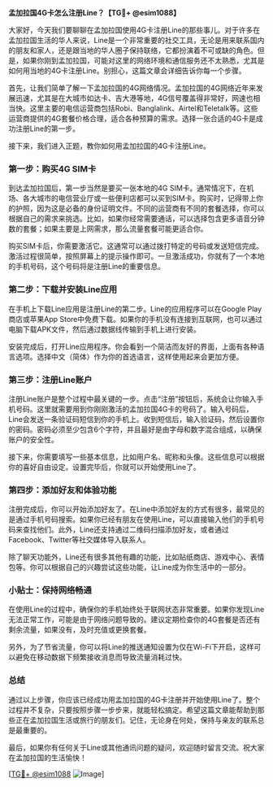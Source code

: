 **孟加拉国4G卡怎么注册Line？【TG💪+ @esim1088】**

大家好，今天我们要聊聊在孟加拉国使用4G卡注册Line的那些事儿。对于许多在孟加拉国生活的华人来说，Line是一个非常重要的社交工具，无论是用来联系国内的朋友和家人，还是跟当地的华人圈子保持联络，它都扮演着不可或缺的角色。但是，如果你刚到孟加拉国，可能对这里的网络环境和通信服务还不太熟悉，尤其是如何用当地的4G卡注册Line。别担心，这篇文章会详细告诉你每一个步骤。

首先，让我们简单了解一下孟加拉国的4G网络情况。孟加拉国的4G网络近年来发展迅速，尤其是在大城市如达卡、吉大港等地，4G信号覆盖得非常好，网速也相当快。这里主要的电信运营商包括Robi、Banglalink、Airtel和Teletalk等。这些运营商提供的4G套餐价格合理，适合各种预算的需求。选择一张合适的4G卡是成功注册Line的第一步。

接下来，我们进入正题，教你如何用孟加拉国的4G卡注册Line。

### 第一步：购买4G SIM卡

到达孟加拉国后，第一步当然是要买一张本地的4G SIM卡。通常情况下，在机场、各大城市的电信营业厅或一些便利店都可以买到SIM卡。购买时，记得带上你的护照，因为这是必备的身份证明文件。不同的运营商有不同的套餐选择，你可以根据自己的需求来挑选。比如，如果你经常需要通话，可以选择包含更多语音分钟数的套餐；如果主要是上网需求，那么流量套餐可能更适合你。

购买SIM卡后，你需要激活它。这通常可以通过拨打特定的号码或发送短信完成。激活过程很简单，按照屏幕上的提示操作即可。一旦激活成功，你就有了一个本地的手机号码，这个号码将是注册Line的重要信息。

### 第二步：下载并安装Line应用

在手机上下载Line应用是注册Line的第二步。Line的应用程序可以在Google Play商店或苹果App Store中免费下载。如果你的手机没有连接到互联网，也可以通过电脑下载APK文件，然后通过数据线传输到手机上进行安装。

安装完成后，打开Line应用程序。你会看到一个简洁而友好的界面，上面有各种语言选项。选择中文（简体）作为你的首选语言，这样使用起来会更加方便。

### 第三步：注册Line账户

注册Line账户是整个过程中最关键的一步。点击“注册”按钮后，系统会让你输入手机号码。这里就需要用到你刚刚激活的孟加拉国4G卡的号码了。输入号码后，Line会发送一条验证码短信到你的手机上。收到短信后，输入验证码，然后设置你的密码。密码必须至少包含6个字符，并且最好是由字母和数字混合组成，以确保账户的安全性。

接下来，你需要填写一些基本信息，比如用户名、昵称和头像。这些信息可以根据你的喜好自由设定。设置完毕后，你就可以开始使用Line了。

### 第四步：添加好友和体验功能

注册完成后，你可以开始添加好友了。在Line中添加好友的方式有很多，最常见的是通过手机号码搜索。如果你已经有朋友在使用Line，可以直接输入他们的手机号码来查找他们。此外，Line还支持通过二维码扫描添加好友，或者通过Facebook、Twitter等社交媒体导入联系人。

除了聊天功能外，Line还有很多其他有趣的功能，比如贴纸商店、游戏中心、表情包等。你可以根据自己的兴趣尝试这些功能，让Line成为你生活中的一部分。

### 小贴士：保持网络畅通

在使用Line的过程中，确保你的手机始终处于联网状态非常重要。如果你发现Line无法正常工作，可能是由于网络问题导致的。建议定期检查你的4G套餐是否还有剩余流量，如果没有，及时充值或更换套餐。

另外，为了节省流量，你可以将Line的推送通知设置为仅在Wi-Fi下开启，这样可以避免在移动数据下频繁接收消息而导致流量消耗过快。

### 总结

通过以上步骤，你应该已经成功用孟加拉国的4G卡注册并开始使用Line了。整个过程并不复杂，只要按照步骤一步步来，就能轻松搞定。希望这篇文章能帮助到那些正在孟加拉国生活或旅行的朋友们。记住，无论身在何处，保持与亲友的联系总是最重要的。

最后，如果你有任何关于Line或其他通讯问题的疑问，欢迎随时留言交流。祝大家在孟加拉国的生活愉快！

[[TG💪+ @esim1088](https://t.me/s/esim1088) ![Image](https://i.postimg.cc/4NQfJmqS/Snipaste-2025-05-13-00-14-12.png)]